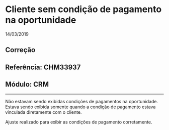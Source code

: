 # Cliente sem condição de pagamento na oportunidade
14/03/2019
## Correção
## Referência: CHM33937
## Módulo: CRM
***

Não estavam sendo exibidas condições de pagamentos na oportunidade. Estava sendo exibida somente quando a condição de pagamento estava vinculada diretamente com o cliente.

Ajuste realizado para exibir as condições de pagamento corretamente.